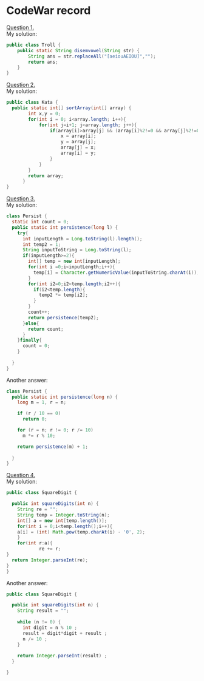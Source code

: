 # CodeWar record  
[Question 1.](https://www.codewars.com/kata/52fba66badcd10859f00097e/train/java)  
My solution:
```java
public class Troll {
    public static String disemvowel(String str) {
        String ans = str.replaceAll("[aeiouAEIOU]","");
        return ans;
    }
}
```
[Question 2.](https://www.codewars.com/kata/578aa45ee9fd15ff4600090d/train/java)  
My solution:
```java
public class Kata {
  public static int[] sortArray(int[] array) {
		int x,y = 0;
		for(int i = 0; i<array.length; i++){
			for(int j=i+1; j<array.length; j++){
				if(array[i]>array[j] && (array[i]%2!=0 && array[j]%2!=0)){
					x = array[i];
					y = array[j];
					array[j] = x;
					array[i] = y;
				}
			}
		}
	    return array;
	  }
}
```  

[Question 3.](https://www.codewars.com/kata/55bf01e5a717a0d57e0000ec/train/java)  
My solution:  
```java
class Persist {
  static int count = 0;
  public static int persistence(long l) {
    try{
      int inputLength = Long.toString(l).length();
      int temp2 = 1;
      String inputToString = Long.toString(l);
      if(inputLength>=2){
        int[] temp = new int[inputLength];
        for(int i =0;i<inputLength;i++){
          temp[i] = Character.getNumericValue(inputToString.charAt(i));
        }
        for(int i2=0;i2<temp.length;i2++){
          if(i2<temp.length){
            temp2 *= temp[i2];
          }
        }
        count++;
        return persistence(temp2);
      }else{
        return count;
      }
    }finally{
      count = 0;
    }
    
  }
}
```  
Another answer:  
```java
class Persist {
  public static int persistence(long n) {
    long m = 1, r = n;

    if (r / 10 == 0)
      return 0;

    for (r = n; r != 0; r /= 10)
      m *= r % 10;

    return persistence(m) + 1;
    
  }
}
```  
[Question 4.](https://www.codewars.com/kata/546e2562b03326a88e000020/train/java)  
My solution:  
```java
public class SquareDigit {

  public int squareDigits(int n) {
    String re = "";
    String temp = Integer.toString(n);
    int[] a = new int[temp.length()];
    for(int i = 0;i<temp.length();i++){
	a[i] = (int) Math.pow(temp.charAt(i) - '0', 2);
	}
    for(int r:a){
	    	re += r;
}
  return Integer.parseInt(re);
}
}
```  
Another answer:  
```java
public class SquareDigit {

  public int squareDigits(int n) {
    String result = ""; 
    
    while (n != 0) {
      int digit = n % 10 ;
      result = digit*digit + result ;
      n /= 10 ;
    }
    
    return Integer.parseInt(result) ;
  }

}
```
